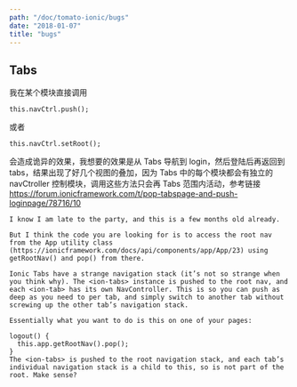 ```yaml
---
path: "/doc/tomato-ionic/bugs"
date: "2018-01-07"
title: "bugs"
---
```



## Tabs
我在某个模块直接调用
```
this.navCtrl.push(); 
```
或者
```
this.navCtrl.setRoot(); 
```
会造成诡异的效果，我想要的效果是从 Tabs 导航到 login，然后登陆后再返回到 tabs，结果出现了好几个视图的叠加，因为 Tabs 中的每个模块都会有独立的 navCtroller 控制模块，调用这些方法只会再 Tabs 范围内活动，参考链接
https://forum.ionicframework.com/t/pop-tabspage-and-push-loginpage/78716/10 

```
I know I am late to the party, and this is a few months old already.

But I think the code you are looking for is to access the root nav from the App utility class (https://ionicframework.com/docs/api/components/app/App/23) using getRootNav() and pop() from there.

Ionic Tabs have a strange navigation stack (it’s not so strange when you think why). The <ion-tabs> instance is pushed to the root nav, and each <ion-tab> has its own NavController. This is so you can push as deep as you need to per tab, and simply switch to another tab without screwing up the other tab’s navigation stack.

Essentially what you want to do is this on one of your pages:

logout() {
  this.app.getRootNav().pop();
}
The <ion-tabs> is pushed to the root navigation stack, and each tab’s individual navigation stack is a child to this, so is not part of the root. Make sense?
```